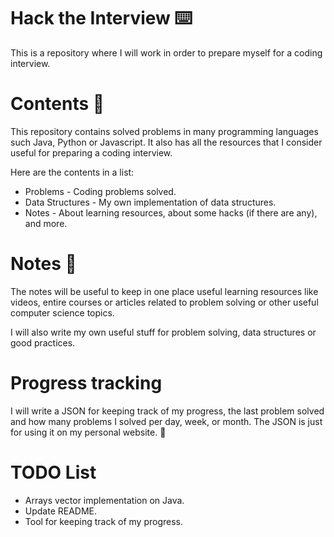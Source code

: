 # Hack the Interview ⌨️
This is a repository where I will work in order to prepare myself for a coding interview.
# Contents 📜
This repository contains solved problems in many programming languages such Java, Python or Javascript. It also has all the resources that I consider useful for preparing a coding interview.

Here are the contents in a list:

- Problems - Coding problems solved.
- Data Structures - My own implementation of data structures.
- Notes - About learning resources, about some hacks (if there are any), and more.

# Notes 📝
The notes will be useful to keep in one place useful learning resources like videos, entire courses or articles related to problem solving or other useful computer science topics.

I will also write my own useful stuff for problem solving, data structures or good practices.

# Progress tracking
I will write a JSON for keeping track of my progress, the last problem solved and how many problems I solved per day, week, or month.
The JSON is just for using it on my personal website. 🙂

# TODO List

- Arrays vector implementation on Java.
- Update README.
- Tool for keeping track of my progress.